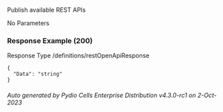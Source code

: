 






 
Publish available REST APIs  


No Parameters



### Response Example (200)
Response Type /definitions/restOpenApiResponse

```
{
  "Data": "string"
}
```




###### Auto generated by Pydio Cells Enterprise Distribution v4.3.0-rc1 on 2-Oct-2023

